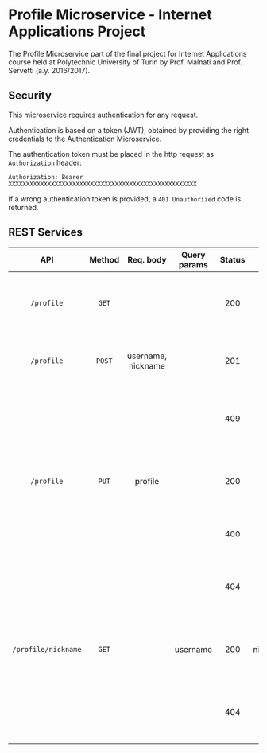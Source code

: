 # Profile Microservice - Internet Applications Project

The Profile Microservice part of the final project for Internet Applications course held at Polytechnic University of Turin by Prof. Malnati and Prof. Servetti (a.y. 2016/2017).

## Security

This microservice requires authentication for any request. 

Authentication is based on a token (JWT), obtained by providing the right credentials to the Authentication Microservice.

The authentication token must be placed in the http request as `Authorization` header:

`Authorization: Bearer XXXXXXXXXXXXXXXXXXXXXXXXXXXXXXXXXXXXXXXXXXXXXXXXXXXXX	` 

If a wrong authentication token is provided, a `401 Unauthorized` code is returned.

## REST Services

| API	               | Method | Req. body  | Query params | Status | Resp. body | Meaning    					  |
|:--------------------:|:------:|:----------:|:------------:|:------:|:----------:|:-------------------------------|
| `/profile`           | `GET`  |            |              | 200    | profile    | Get the profile of the current logged user |
| `/profile`           | `POST` | username, nickname |      | 201    |            | Create a profile for a new registered user |
|                      |        |            |              | 409    |            | A profile for the same username already exists |
| `/profile`           | `PUT`  | profile    |              | 200    | profile    | Update the profile of the current logged user |
|                      |        |            |              | 400    |            | The profile is not valid, bad request |
|                      |        |            |              | 404    |            | A profile for the requested username doesn't exist |
| `/profile/nickname`  | `GET`  |            | username     | 200    | nickname   | Get the nickname associated to the username param |
|                      |        |            |              | 404    |            | A profile for the requested username doesn't exist |